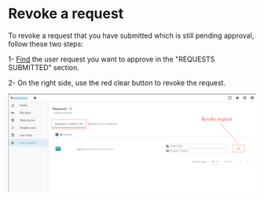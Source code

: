 # Revoke a request

To revoke a request that you have submitted which is still pending approval, follow these two steps:

1- [Find](find-requests.md) the user request you want to approve in the "REQUESTS SUBMITTED" section.

2- On the right side, use the red clear button to revoke the request.

![](../../.gitbook/assets/screen-shot-2021-03-10-at-11.02.48-am.png)

